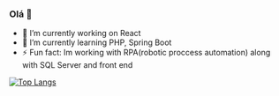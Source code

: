 ### Olá 👋


- 🔭 I’m currently working on React
- 🌱 I’m currently learning PHP, Spring Boot
- ⚡ Fun fact: Im working with RPA(robotic proccess automation) along with SQL Server and front end


[![Top Langs](https://github-readme-stats-git-masterrstaa-rickstaa.vercel.app/api/top-langs/?username=samuelGIT-max)](https://github.com/samuelGIT-max/github-readme-stats)

